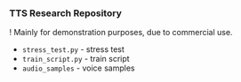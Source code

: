 ### TTS Research Repository

! Mainly for demonstration purposes, due to commercial use.
- `stress_test.py` - stress test
- `train_script.py` - train script
- `audio_samples` - voice samples